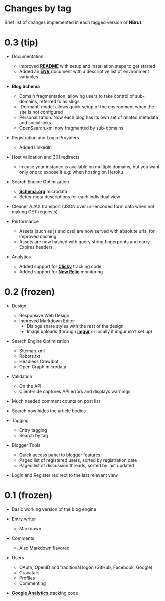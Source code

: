 Changes by tag
==============

Brief list of changes implemented in each tagged version of **NBrut**.



0.3 (tip)
============

- Documentation
  - Improved [**README**](/README.md) with setup and installation steps to get started
  - Added an [**ENV**](/ENV.md) document with a descriptive list of environment variables

- **Blog Schema**
  - Domain fragmentation, allowing users to take control of sub-domains, referred to as slugs
  - 'Dormant' mode: allows quick setup of the environment when the site is not configured
  - Personalization. Now each blog has its own set of related metadata and social links
  - OpenSearch.xml now fragmented by sub-domains

- Registration and Login Providers
  - Added LinkedIn

- Host validation and 301 redirects
  - In case your instance is available on multiple domains, but you want only one to expose it
    e.g: when hosting on Heroku

- Search Engine Optimization
  - [**Schema.org**](http://schema.org) microdata
  - Better meta descriptions for each individual view

- Cleaner AJAX transport (JSON over url-encoded form data when not making GET requests)

- Performance
  - Assets (such as js and css) are now served with absolute urls, for improved caching
  - Assets are now hashed with query string fingerprints and carry Expires headers

- Analytics
  - Added support for [**Clicky**](http://clicky.com/ "Clicky Web Analytics") tracking code
  - Added support for [**New Relic**](http://newrelic.com/ "New Relic Monitoring") monitoring



0.2 (frozen)
============

- Design
  - Responsive Web Design
  - Improved Markdown Editor
    - Dialogs share styles with the rest of the design
    - Image uploads (through [**imgur**](http://imgur.com/) or locally if imgur isn't set up)
	
- Search Engine Optimization
  - Sitemap.xml
  - Robots.txt
  - Headless Crawlbot
  - Open Graph microdata
  
- Validation
  - On the API
  - Client-side captures API errors and displays warnings

- Much needed comment counts on post list

- Search now hides the article bodies

- Tagging
  - Entry tagging
  - Search by tag

- Blogger Tools
  - Quick access panel to blogger features
  - Paged list of registered users, sorted by registration date
  - Paged list of discussion threads, sorted by last updated

- Login and Register redirect to the last relevant view



0.1 (frozen)
============

- Basic working version of the blog engine

- Entry writer
  - Markdown

- Comments
  - Also Markdown flavored
  
- Users
  - OAuth, OpenID and traditional logon (GitHub, Facebook, Google)
  - Gravatars
  - Profiles
  - Commenting

- [**Google Analytics**](https://www.google.com/analytics) tracking code